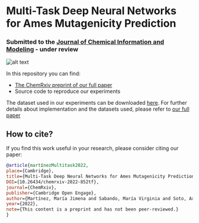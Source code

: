 # Multi-Task Deep Neural Networks for Ames Mutagenicity Prediction #
### Submitted to the [Journal of Chemical Information and Modeling](https://pubs.acs.org/journal/jcisd8) - under review  ###

![alt text](https://github.com/VirginiaSabando/MTL_DNN_Ames/blob/main/GraphicalTOC.jpg)

In this repository you can find:
* [The ChemRxiv preprint of our full paper](https://chemrxiv.org/engage/chemrxiv/article-details/626d744611b146743836509b)
* Source code to reproduce our experiments

The dataset used in our experiments can be downloaded [here](https://csunseduar-my.sharepoint.com/:f:/g/personal/virginia_sabando_cs_uns_edu_ar/EnqdKbVZdQFEuBKUuKs0TfEBb9zx2zchnOzmrtodvm-u9A?e=UjfLPG).
For further details about implementation and the datasets used, please refer to [our full paper](https://chemrxiv.org/engage/chemrxiv/article-details/626d744611b146743836509b)

## How to cite? ##

If you find this work useful in your research, please consider citing our paper:

```bibtex
@article{martínezMultitask2022, 
place={Cambridge}, 
title={Multi-Task Deep Neural Networks for Ames Mutagenicity Prediction}, 
DOI={10.26434/chemrxiv-2022-852tf}, 
journal={ChemRxiv}, 
publisher={Cambridge Open Engage}, 
author={Martínez, María Jimena and Sabando, María Virginia and Soto, Axel J. and Roca, Carlos and Requena-Triguero, Carlos and Campillo, Nuria E. and Páez, Juan A. and Ponzoni, Ignacio}, 
year={2022},
note={This content is a preprint and has not been peer-reviewed.}
} 
```
